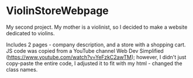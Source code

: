 # ViolinStoreWebpage

My second project. My mother is a violinist, so I decided to make a website dedicated to violins.

Includes 2 pages - company description, and a store with a shopping cart. JS code was copied from a YouTube channel Web Dev Simplified 
(https://www.youtube.com/watch?v=YeFzkC2awTM); however, I didn't just copy-paste the entire code, I adjusted it to fit with my html - changed the class names.
